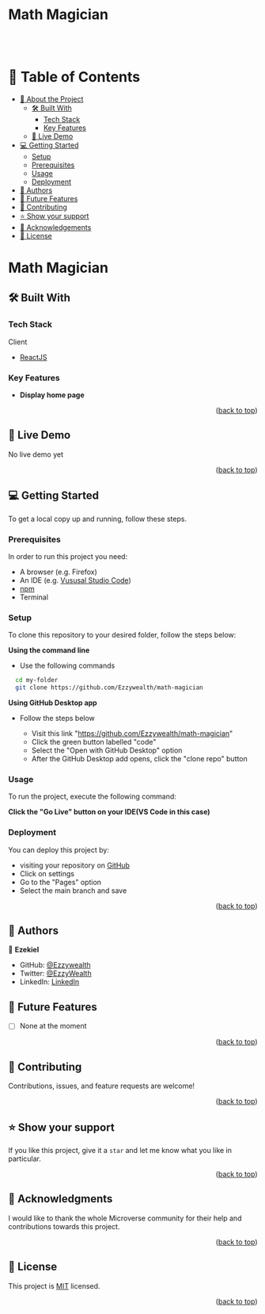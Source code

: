 <a name="readme-top"></a>

<div>

  <h1><b>Math Magician</b></h1><br/><br/>

</div>

# 📗 Table of Contents

- [📖 About the Project](#about-project)
  - [🛠 Built With](#built-with)
    - [Tech Stack](#tech-stack)
    - [Key Features](#key-features)
  - [🚀 Live Demo](#live-demo)
- [💻 Getting Started](#getting-started)
  - [Setup](#setup)
  - [Prerequisites](#prerequisites)
  - [Usage](#usage)
  - [Deployment](#triangular_flag_on_post-deployment)
- [👥 Authors](#authors)
- [🔭 Future Features](#future-features)
- [🤝 Contributing](#contributing)
- [⭐️ Show your support](#support)
- [🙏 Acknowledgements](#acknowledgements)
- [📝 License](#license)

# Math Magician <a name="about-project"></a>

## 🛠 Built With <a name="built-with"></a>

### Tech Stack <a name="tech-stack"></a>

<summary>Client</summary>
<ul>
  <li><a href="https://reactjs.org/">ReactJS</a></li>
</ul>

### Key Features <a name="key-features"></a>

- **Display home page**

<p align="right">(<a href="#readme-top">back to top</a>)</p>

## 🚀 Live Demo <a name="live-demo"></a>

No live demo yet

<p align="right">(<a href="#readme-top">back to top</a>)</p>

## 💻 Getting Started <a name="getting-started"></a>

To get a local copy up and running, follow these steps.

### Prerequisites

In order to run this project you need:

- A browser (e.g. Firefox)
- An IDE (e.g. [Vususal Studio Code](https://code.visualstudio.com/download))
- [npm](https://nodejs.org/en/)
- Terminal

### Setup

To clone this repository to your desired folder, follow the steps below:

**Using the command line**

- Use the following commands

```sh
  cd my-folder
  git clone https://github.com/Ezzywealth/math-magician
```

**Using GitHub Desktop app**

- Follow the steps below

  - Visit this link "https://github.com/Ezzywealth/math-magician"
  - Click the green button labelled "code"
  - Select the "Open with GitHub Desktop" option
  - After the GitHub Desktop add opens, click the "clone repo" button

### Usage

To run the project, execute the following command:

**Click the "Go Live" button on your IDE(VS Code in this case)**

### Deployment

You can deploy this project by:

- visiting your repository on [GitHub](https://github.com)
- Click on settings
- Go to the "Pages" option
- Select the main branch and save

<p align="right">(<a href="#readme-top">back to top</a>)</p>

## 👥 Authors <a name="authors"></a>

👤 **Ezekiel**

- GitHub: [@Ezzywealth](https://github.com/Ezzywealth)
- Twitter: [@EzzyWealth](https://twitter.com/EzzyWealth)
- LinkedIn: [LinkedIn](https://www.linkedin.com/in/ezekiel-udiomuno-b14539150/)

## 🔭 Future Features <a name="future-features"></a>

- [ ] None at the moment

<p align="right">(<a href="#readme-top">back to top</a>)</p>

## 🤝 Contributing <a name="contributing"></a>

Contributions, issues, and feature requests are welcome!

<p align="right">(<a href="#readme-top">back to top</a>)</p>

## ⭐️ Show your support <a name="support"></a>

If you like this project, give it a `star` and let me know what you like in particular.

<p align="right">(<a href="#readme-top">back to top</a>)</p>

## 🙏 Acknowledgments <a name="acknowledgements"></a>

I would like to thank the whole Microverse community for their help and contributions towards this project.

<p align="right">(<a href="#readme-top">back to top</a>)</p>

## 📝 License <a name="license"></a>

This project is [MIT](./LICENSE.md) licensed.

<p align="right">(<a href="#readme-top">back to top</a>)</p>
